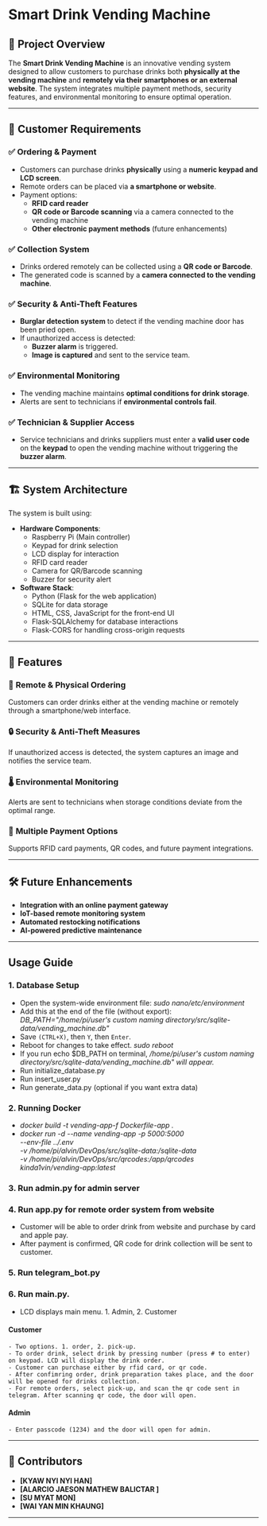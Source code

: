 # Smart Drink Vending Machine

## 📌 Project Overview
The **Smart Drink Vending Machine** is an innovative vending system designed to allow customers to purchase drinks both **physically at the vending machine** and **remotely via their smartphones or an external website**. The system integrates multiple payment methods, security features, and environmental monitoring to ensure optimal operation.

---

## 🎯 Customer Requirements
### ✅ Ordering & Payment
- Customers can purchase drinks **physically** using a **numeric keypad and LCD screen**.
- Remote orders can be placed via **a smartphone or website**.
- Payment options:
  - **RFID card reader**
  - **QR code or Barcode scanning** via a camera connected to the vending machine
  - **Other electronic payment methods** (future enhancements)

### ✅ Collection System
- Drinks ordered remotely can be collected using a **QR code or Barcode**.
- The generated code is scanned by a **camera connected to the vending machine**.

### ✅ Security & Anti-Theft Features
- **Burglar detection system** to detect if the vending machine door has been pried open.
- If unauthorized access is detected:
  - **Buzzer alarm** is triggered.
  - **Image is captured** and sent to the service team.

### ✅ Environmental Monitoring
- The vending machine maintains **optimal conditions for drink storage**.
- Alerts are sent to technicians if **environmental controls fail**.

### ✅ Technician & Supplier Access
- Service technicians and drinks suppliers must enter a **valid user code** on the **keypad** to open the vending machine without triggering the **buzzer alarm**.

---

## 🏗️ System Architecture

The system is built using:
- **Hardware Components**:
  - Raspberry Pi (Main controller)
  - Keypad for drink selection
  - LCD display for interaction
  - RFID card reader
  - Camera for QR/Barcode scanning
  - Buzzer for security alert
- **Software Stack**:
  - Python (Flask for the web application)
  - SQLite for data storage
  - HTML, CSS, JavaScript for the front-end UI
  - Flask-SQLAlchemy for database interactions
  - Flask-CORS for handling cross-origin requests

---

## 📌 Features
### 🎯 **Remote & Physical Ordering**
Customers can order drinks either at the vending machine or remotely through a smartphone/web interface.

### 🔒 **Security & Anti-Theft Measures**
If unauthorized access is detected, the system captures an image and notifies the service team.

### 🌡 **Environmental Monitoring**
Alerts are sent to technicians when storage conditions deviate from the optimal range.

### 📲 **Multiple Payment Options**
Supports RFID card payments, QR codes, and future payment integrations.

---

## 🛠 Future Enhancements
- **Integration with an online payment gateway**
- **IoT-based remote monitoring system**
- **Automated restocking notifications**
- **AI-powered predictive maintenance**

---

## Usage Guide
### 1. Database Setup
  - Open the system-wide environment file:
      *sudo nano/etc/environment*
  - Add this at the end of the file (without export):
      *DB_PATH="/home/pi/user's custom naming directory/src/sqlite-data/vending_machine.db"*
  - Save `(CTRL+X)`, then `Y`, then `Enter`.
  - Reboot for changes to take effect.
      *sudo reboot*
  - If you run echo $DB_PATH on terminal,
      */home/pi/user's custom naming directory/src/sqlite-data/vending_machine.db" will appear.*
  - Run initialize_database.py
  - Run insert_user.py
  - Run generate_data.py (optional if you want extra data)

### 2. Running Docker
  - *docker build -t vending-app-f Dockerfile-app .*
  - *docker run -d --name vending-app -p 5000:5000 \
    --env-file ../.env \
    -v /home/pi/alvin/DevOps/src/sqlite-data:/sqlite-data \
    -v /home/pi/alvin/DevOps/src/qrcodes:/app/qrcodes \
    kinda1vin/vending-app:latest*

### 3. Run admin.py for admin server
### 4. Run app.py for remote order system from website
  - Customer will be able to order drink from website and purchase by card and apple pay.
  - After payment is confirmed, QR code for drink collection will be sent to customer.
### 5. Run telegram_bot.py
### 6. Run main.py.
  - LCD displays main menu. 1. Admin, 2. Customer
  #### Customer
    - Two options. 1. order, 2. pick-up. 
    - To order drink, select drink by pressing number (press # to enter) on keypad. LCD will display the drink order.
    - Customer can purchase either by rfid card, or qr code.
    - After confimring order, drink preparation takes place, and the door will be opened for drinks collection.
    - For remote orders, select pick-up, and scan the qr code sent in telegram. After scanning qr code, the door will open.
  #### Admin
    - Enter passcode (1234) and the door will open for admin.
    
---    
      
## 🤝 Contributors

- **[KYAW NYI NYI HAN]** 
- **[ALARCIO JAESON MATHEW BALICTAR ]** 
- **[SU MYAT MON]** 
- **[WAI YAN MIN KHAUNG]** 


---
